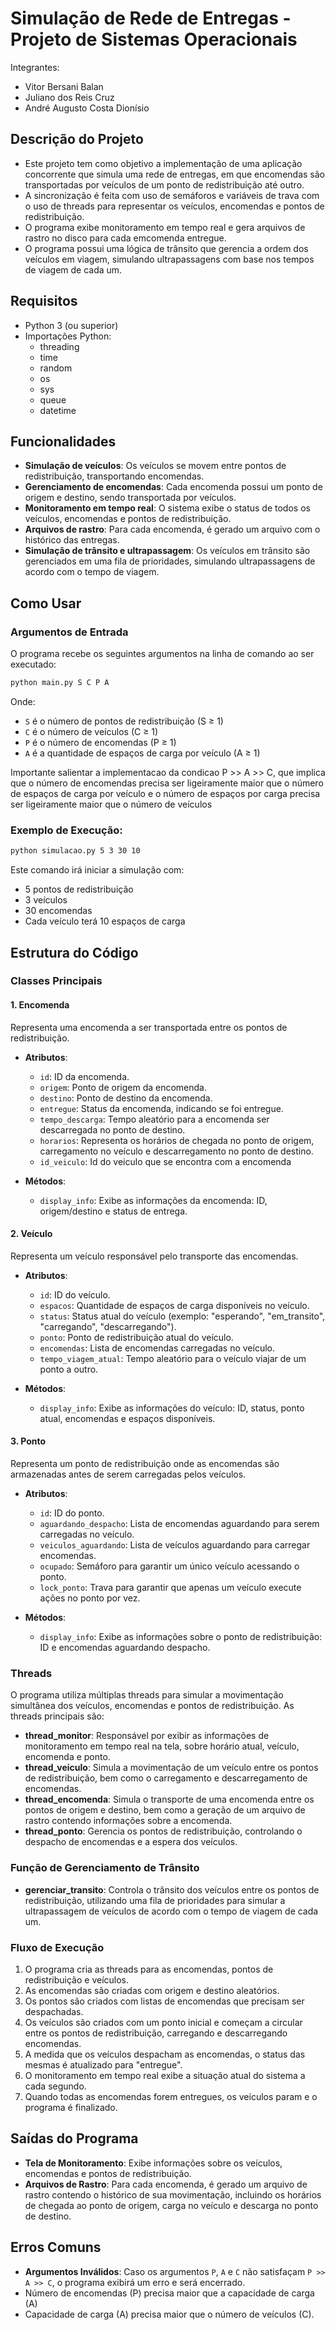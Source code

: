 # Simulação de Rede de Entregas - Projeto de Sistemas Operacionais

Integrantes:
- Vitor Bersani Balan
- Juliano dos Reis Cruz
- André Augusto Costa Dionísio

## Descrição do Projeto

- Este projeto tem como objetivo a implementação de uma aplicação concorrente que simula uma rede de entregas, em que encomendas são transportadas por veículos de um ponto de
redistribuição até outro. 
- A sincronização é feita com uso de semáforos e variáveis de trava com o uso de threads para representar os veículos, encomendas e pontos de redistribuição. 
- O programa exibe monitoramento em tempo real e gera arquivos de rastro no disco para cada emcomenda entregue.
- O programa possui uma lógica de trânsito que gerencia a ordem dos veículos em viagem, simulando ultrapassagens com base nos tempos de viagem de cada um.

## Requisitos

- Python 3 (ou superior)
- Importações Python:
  - threading
  - time
  - random
  - os
  - sys
  - queue
  - datetime

## Funcionalidades

- **Simulação de veículos**: Os veículos se movem entre pontos de redistribuição, transportando encomendas.
- **Gerenciamento de encomendas**: Cada encomenda possui um ponto de origem e destino, sendo transportada por veículos.
- **Monitoramento em tempo real**: O sistema exibe o status de todos os veículos, encomendas e pontos de redistribuição.
- **Arquivos de rastro**: Para cada encomenda, é gerado um arquivo com o histórico das entregas.
- **Simulação de trânsito e ultrapassagem**: Os veículos em trânsito são gerenciados em uma fila de prioridades, simulando ultrapassagens de acordo com o tempo de viagem.

## Como Usar

### Argumentos de Entrada

O programa recebe os seguintes argumentos na linha de comando ao ser executado:

```bash
python main.py S C P A
```

Onde:

- `S` é o número de pontos de redistribuição (S ≥ 1)
- `C` é o número de veículos (C ≥ 1)
- `P` é o número de encomendas (P ≥ 1)
- `A` é a quantidade de espaços de carga por veículo (A ≥ 1)

Importante salientar a implementacao da condicao P >> A >> C, que implica que 
o número de encomendas precisa ser ligeiramente maior que o número de espaços de carga por veículo
e o número de espaços por carga precisa ser ligeiramente maior que o número de veículos

### Exemplo de Execução:
```bash
python simulacao.py 5 3 30 10
```

Este comando irá iniciar a simulação com:

- 5 pontos de redistribuição
- 3 veículos
- 30 encomendas
- Cada veículo terá 10 espaços de carga

## Estrutura do Código

### Classes Principais

#### 1. **Encomenda**

Representa uma encomenda a ser transportada entre os pontos de redistribuição.

- **Atributos**:
  - `id`: ID da encomenda.
  - `origem`: Ponto de origem da encomenda.
  - `destino`: Ponto de destino da encomenda.
  - `entregue`: Status da encomenda, indicando se foi entregue.
  - `tempo_descarga`: Tempo aleatório para a encomenda ser descarregada no ponto de destino.
  - `horarios`: Representa os horários de chegada no ponto de origem, carregamento no veículo e descarregamento no ponto de destino.
  - `id_veiculo`: Id do veiculo que se encontra com a encomenda

- **Métodos**:
  - `display_info`: Exibe as informações da encomenda: ID, origem/destino e status de entrega.

#### 2. **Veículo**

Representa um veículo responsável pelo transporte das encomendas.

- **Atributos**:
  - `id`: ID do veículo.
  - `espacos`: Quantidade de espaços de carga disponíveis no veículo.
  - `status`: Status atual do veículo (exemplo: "esperando", "em_transito", "carregando", "descarregando").
  - `ponto`: Ponto de redistribuição atual do veículo.
  - `encomendas`: Lista de encomendas carregadas no veículo.
  - `tempo_viagem_atual`: Tempo aleatório para o veículo viajar de um ponto a outro.

- **Métodos**:
  - `display_info`: Exibe as informações do veículo: ID, status, ponto atual, encomendas e espaços disponíveis.

#### 3. **Ponto**

Representa um ponto de redistribuição onde as encomendas são armazenadas antes de serem carregadas pelos veículos.

- **Atributos**:
  - `id`: ID do ponto.
  - `aguardando_despacho`: Lista de encomendas aguardando para serem carregadas no veículo.
  - `veiculos_aguardando`: Lista de veículos aguardando para carregar encomendas.
  - `ocupado`: Semáforo para garantir um único veículo acessando o ponto.
  - `lock_ponto`: Trava para garantir que apenas um veículo execute ações no ponto por vez.

- **Métodos**:
  - `display_info`: Exibe as informações sobre o ponto de redistribuição: ID e encomendas aguardando despacho.

### Threads

O programa utiliza múltiplas threads para simular a movimentação simultânea dos veículos, encomendas e pontos de redistribuição. As threads principais são:

- **thread_monitor**: Responsável por exibir as informações de monitoramento em tempo real na tela, sobre horário atual, veículo, encomenda e ponto.
- **thread_veiculo**: Simula a movimentação de um veículo entre os pontos de redistribuição, bem como o carregamento e descarregamento de encomendas.
- **thread_encomenda**: Simula o transporte de uma encomenda entre os pontos de origem e destino, bem como a geração de um arquivo de rastro contendo informações sobre a encomenda.
- **thread_ponto**: Gerencia os pontos de redistribuição, controlando o despacho de encomendas e a espera dos veículos.

### Função de Gerenciamento de Trânsito

- **gerenciar_transito**: Controla o trânsito dos veículos entre os pontos de redistribuição, utilizando uma fila de prioridades para simular a ultrapassagem de veículos de acordo com o tempo de viagem de cada um.

### Fluxo de Execução

1. O programa cria as threads para as encomendas, pontos de redistribuição e veículos.
2. As encomendas são criadas com origem e destino aleatórios.
3. Os pontos são criados com listas de encomendas que precisam ser despachadas.
4. Os veículos são criados com um ponto inicial e começam a circular entre os pontos de redistribuição, carregando e descarregando encomendas.
5. A medida que os veículos despacham as encomendas, o status das mesmas é atualizado para "entregue".
6. O monitoramento em tempo real exibe a situação atual do sistema a cada segundo.
7. Quando todas as encomendas forem entregues, os veículos param e o programa é finalizado.

## Saídas do Programa

- **Tela de Monitoramento**: Exibe informações sobre os veículos, encomendas e pontos de redistribuição.
- **Arquivos de Rastro**: Para cada encomenda, é gerado um arquivo de rastro contendo o histórico de sua movimentação, incluindo os horários de chegada ao ponto de origem, carga no veículo e descarga no ponto de destino.

## Erros Comuns

- **Argumentos Inválidos**: Caso os argumentos `P`, `A` e `C` não satisfaçam `P >> A >> C`, o programa exibirá um erro e será encerrado. 
- Número de encomendas (P) precisa maior que a capacidade de carga (A)
- Capacidade de carga (A) precisa maior que o número de veículos (C).


